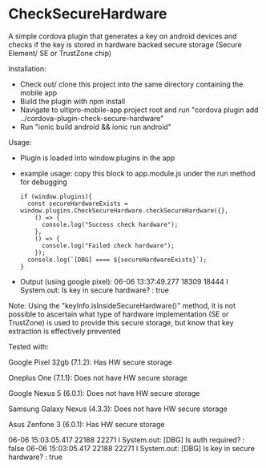 # CheckSecureHardware

A simple cordova plugin that generates a key on android devices and checks if the key is stored in hardware backed secure storage (Secure Element/ SE or TrustZone chip)

Installation:
  - Check out/ clone this project into the same directory containing the mobile app
  - Build the plugin with npm install
  - Navigate to ultipro-mobile-app project root and run "cordova plugin add ../cordova-plugin-check-secure-hardware"
  - Run "ionic build android && ionic run android"

Usage:

  - Plugin is loaded into window.plugins in the app
  - example usage: copy this block to app.module.js under the run method for debugging


        if (window.plugins){
          const secureHardwareExists = window.plugins.CheckSecureHardware.checkSecureHardware({},
            () => {
              console.log("Success check hardware");
            },
            () => {
              console.log("Failed check hardware");
            });
          console.log(`[DBG] ==== ${secureHardwareExists}`);
        }

   - Output (using google pixel): 06-06 13:37:49.277 18309 18444 I System.out: Is key in secure hardware? : true

Note: Using the "keyInfo.isInsideSecureHardware()" method, it is not possible to ascertain what type of hardware implementation (SE or TrustZone) is used to provide this secure storage, but know that key extraction is effectively prevented

Tested with:

Google Pixel 32gb   (7.1.2): Has HW secure storage

Oneplus One         (7.1.1): Does not have HW secure storage

Google Nexus 5      (6.0.1): Does not have HW secure storage

Samsung Galaxy Nexus (4.3.3): Does not have HW secure storage

Asus Zenfone 3      (6.0.1): Has HW secure storage

06-06 15:03:05.417 22188 22271 I System.out: [DBG] Is auth required? : false
06-06 15:03:05.417 22188 22271 I System.out: [DBG] Is key in secure hardware? : true

